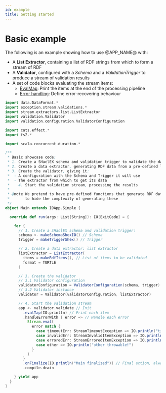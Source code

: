 ```yaml
---
id: example
title: Getting started
---
```


# Basic example

The following is an example showing how to use @APP_NAME@ with:

- A **List Extractor**, containing a list of RDF strings from which to form a
  stream of RDF
- A **Validator**, configured with a _Schema_ and a _ValidationTrigger_ to
  produce a stream of validation results
- A set of code blocks evaluating the stream items:
  - <u>EvalMap</u>: Print the items at the end of the processing pipeline
  - <u>Error handling</u>: Define error-recovering behaviour

```scala title="Quickstart example"
import data.DataFormat.*
import exception.stream.validations.*
import stream.extractors.list.ListExtractor
import validation.Validator
import validation.configuration.ValidatorConfiguration

import cats.effect.*
import fs2.*

import scala.concurrent.duration.*

/**
 * Basic showcase code:
 * 1. Create a SHaclEX schema and validation trigger to validate the data
 * 2. Create a data extractor, generating RDF data from a pre-defined list
 * 3. Create the validator, giving it:
 *  - A configuration with the Schema and Trigger it will use
 *  - The extractor from which to get its data
 *    4. Start the validation stream, processing the results
 *
 * @note We pretend to have pre-defined functions that generate RDF data, Schemas, etc.
 *       to hide the complexity of generating these
 */
object Main extends IOApp.Simple {

  override def run(args: List[String]): IO[ExitCode] = {

    for {
      // 1. Create a SHaclEX schema and validation trigger:
      schema <- makeSchemaShexIO() // Schema
      trigger = makeTriggerShex() // Trigger

      // 2. Create a data extractor: list extractor
      listExtractor = ListExtractor(
        items = makeRdfItems(), // List of items to be validated
        format = TURTLE
      )

      // 3. Create the validator
      // 3.1 Validator configuration
      validatorConfiguration = ValidatorConfiguration(schema, trigger)
      // 3.2 Validator instance
      validator = Validator(validatorConfiguration, listExtractor)

      // 4. Start the validation stream
      app <- validator.validate // Init
        .evalTap(IO.println) // Print each item
        .handleErrorWith { error => // Handle each error
          Stream.eval(
            error match {
              case timeoutErr: StreamTimeoutException => IO.println("timeout!")
              case invalidErr: StreamInvalidItemException => IO.println("invalid!")
              case erroredErr: StreamErroredItemException => IO.println("errored!")
              case other => IO.println("other throwable!")
            }
          )
        }
        .onFinalize(IO.println("Main finalized")) // Final action, always runs
        .compile.drain

    } yield app
  }
}
```